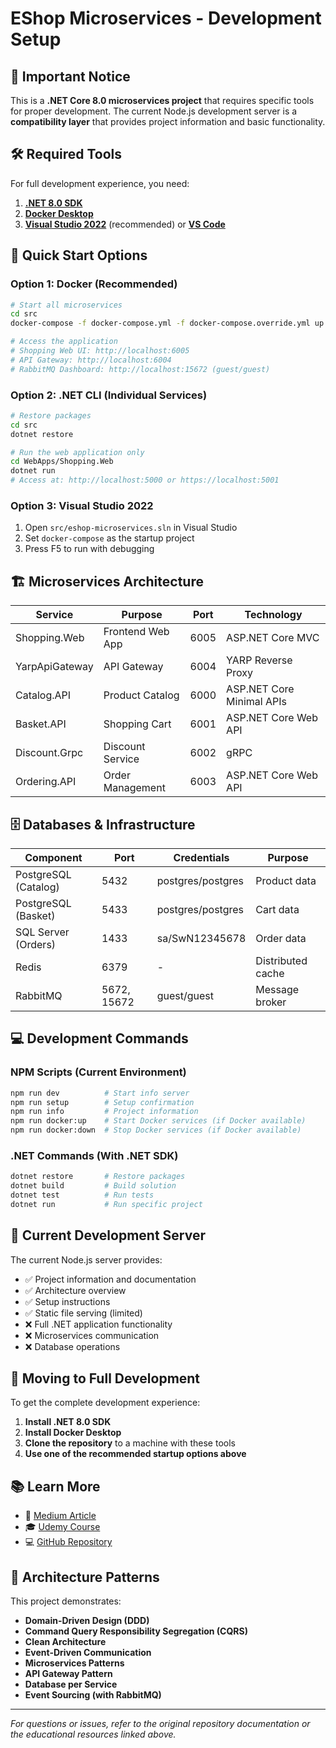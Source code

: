 # EShop Microservices - Development Setup

## 🚨 Important Notice

This is a **.NET Core 8.0 microservices project** that requires specific tools for proper development. The current Node.js development server is a **compatibility layer** that provides project information and basic functionality.

## 🛠️ Required Tools

For full development experience, you need:

1. **[.NET 8.0 SDK](https://dotnet.microsoft.com/download/dotnet/8.0)**
2. **[Docker Desktop](https://www.docker.com/products/docker-desktop)**
3. **[Visual Studio 2022](https://visualstudio.microsoft.com/downloads/)** (recommended) or **[VS Code](https://code.visualstudio.com/)**

## 🚀 Quick Start Options

### Option 1: Docker (Recommended)

```bash
# Start all microservices
cd src
docker-compose -f docker-compose.yml -f docker-compose.override.yml up -d

# Access the application
# Shopping Web UI: http://localhost:6005
# API Gateway: http://localhost:6004
# RabbitMQ Dashboard: http://localhost:15672 (guest/guest)
```

### Option 2: .NET CLI (Individual Services)

```bash
# Restore packages
cd src
dotnet restore

# Run the web application only
cd WebApps/Shopping.Web
dotnet run
# Access at: http://localhost:5000 or https://localhost:5001
```

### Option 3: Visual Studio 2022

1. Open `src/eshop-microservices.sln` in Visual Studio
2. Set `docker-compose` as the startup project
3. Press F5 to run with debugging

## 🏗️ Microservices Architecture

| Service        | Purpose          | Port | Technology                |
| -------------- | ---------------- | ---- | ------------------------- |
| Shopping.Web   | Frontend Web App | 6005 | ASP.NET Core MVC          |
| YarpApiGateway | API Gateway      | 6004 | YARP Reverse Proxy        |
| Catalog.API    | Product Catalog  | 6000 | ASP.NET Core Minimal APIs |
| Basket.API     | Shopping Cart    | 6001 | ASP.NET Core Web API      |
| Discount.Grpc  | Discount Service | 6002 | gRPC                      |
| Ordering.API   | Order Management | 6003 | ASP.NET Core Web API      |

## 🗄️ Databases & Infrastructure

| Component            | Port        | Credentials       | Purpose           |
| -------------------- | ----------- | ----------------- | ----------------- |
| PostgreSQL (Catalog) | 5432        | postgres/postgres | Product data      |
| PostgreSQL (Basket)  | 5433        | postgres/postgres | Cart data         |
| SQL Server (Orders)  | 1433        | sa/SwN12345678    | Order data        |
| Redis                | 6379        | -                 | Distributed cache |
| RabbitMQ             | 5672, 15672 | guest/guest       | Message broker    |

## 💻 Development Commands

### NPM Scripts (Current Environment)

```bash
npm run dev          # Start info server
npm run setup        # Setup confirmation
npm run info         # Project information
npm run docker:up    # Start Docker services (if Docker available)
npm run docker:down  # Stop Docker services (if Docker available)
```

### .NET Commands (With .NET SDK)

```bash
dotnet restore       # Restore packages
dotnet build         # Build solution
dotnet test          # Run tests
dotnet run           # Run specific project
```

## 🔧 Current Development Server

The current Node.js server provides:

- ✅ Project information and documentation
- ✅ Architecture overview
- ✅ Setup instructions
- ✅ Static file serving (limited)
- ❌ Full .NET application functionality
- ❌ Microservices communication
- ❌ Database operations

## 🚀 Moving to Full Development

To get the complete development experience:

1. **Install .NET 8.0 SDK**
2. **Install Docker Desktop**
3. **Clone the repository** to a machine with these tools
4. **Use one of the recommended startup options above**

## 📚 Learn More

- 📖 [Medium Article](https://medium.com/@mehmetozkaya/net-8-microservices-ddd-cqrs-vertical-clean-architecture-2dd7ebaaf4bd)
- 🎓 [Udemy Course](https://www.udemy.com/course/microservices-architecture-and-implementation-on-dotnet/)
- 💻 [GitHub Repository](https://github.com/aspnetrun/run-aspnetcore-microservices)

## 🤝 Architecture Patterns

This project demonstrates:

- **Domain-Driven Design (DDD)**
- **Command Query Responsibility Segregation (CQRS)**
- **Clean Architecture**
- **Event-Driven Communication**
- **Microservices Patterns**
- **API Gateway Pattern**
- **Database per Service**
- **Event Sourcing (with RabbitMQ)**

---

_For questions or issues, refer to the original repository documentation or the educational resources linked above._
